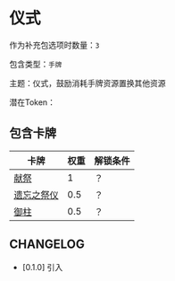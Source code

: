 # 仪式

作为补充包选项时数量：`3`

包含类型：`手牌`

主题：仪式，鼓励消耗手牌资源置换其他资源

潜在Token：

## 包含卡牌

卡牌 | 权重 | 解锁条件
--- | --- | ---
[献祭](../卡牌/献祭.md) | 1 | ？
[遗忘之祭仪](../卡牌/遗忘之祭仪.md) | 0.5 | ？
[御柱](../卡牌/御柱.md) | 0.5 | ？

## CHANGELOG

- [0.1.0] 引入
